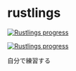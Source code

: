 # rustlings

[![Rustlings progress](https://byob.yarr.is/kokuu-wakayuki/rustlings/progress)](https://github.com/kokuu-wakayuki/rustlings/actions/workflows/rustlings-check.yml)

[![Rustlings progress](https://github.com/kokuu-wakayuki/rustlings/actions/workflows/rustlings-check.yml/badge.svg)](https://github.com/kokuu-wakayuki/rustlings/actions/workflows/rustlings-check.yml)

自分で練習する

